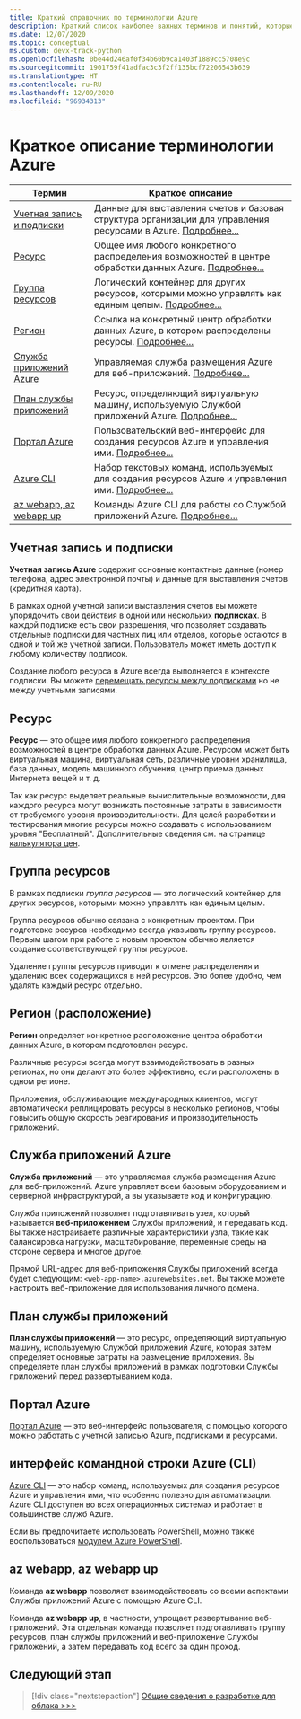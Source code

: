 ```yaml
---
title: Краткий справочник по терминологии Azure
description: Краткий список наиболее важных терминов и понятий, которые необходимо знать при работе с Microsoft Azure.
ms.date: 12/07/2020
ms.topic: conceptual
ms.custom: devx-track-python
ms.openlocfilehash: 0be44d246af0f34b60b9ca1403f1889cc5708e9c
ms.sourcegitcommit: 1901759f41adfac3c3f2ff135bcf72206543b639
ms.translationtype: HT
ms.contentlocale: ru-RU
ms.lasthandoff: 12/09/2020
ms.locfileid: "96934313"
---
```

# <a name="azure-terminology-in-brief"></a>Краткое описание терминологии Azure

| Термин | Краткое описание |
| --- | --- |
| [Учетная запись и подписки](#account-and-subscriptions) | Данные для выставления счетов и базовая структура организации для управления ресурсами в Azure. [Подробнее...](#account-and-subscriptions)
| [Ресурс](#resource) | Общее имя любого конкретного распределения возможностей в центре обработки данных Azure. [Подробнее...](#resource) |
| [Группа ресурсов](#resource-group) | Логический контейнер для других ресурсов, которыми можно управлять как единым целым. [Подробнее...](#resource-group) |
| [Регион](#region-location) | Ссылка на конкретный центр обработки данных Azure, в котором распределены ресурсы. [Подробнее...](#region-location) |
| [Служба приложений Azure](#azure-app-service) | Управляемая служба размещения Azure для веб-приложений. [Подробнее...](#azure-app-service) |
| [План службы приложений](#app-service-plan) | Ресурс, определяющий виртуальную машину, используемую Службой приложений Azure. [Подробнее...](#app-service-plan) |
| [Портал Azure](#azure-portal) | Пользовательский веб-интерфейс для создания ресурсов Azure и управления ими. [Подробнее...](#azure-portal) |
| [Azure CLI](#azure-command-line-interface-cli) | Набор текстовых команд, используемых для создания ресурсов Azure и управления ими. [Подробнее...](#azure-command-line-interface-cli) |
| [az webapp, az webapp up](#az-webapp-az-webapp-up) | Команды Azure CLI для работы со Службой приложений Azure. [Подробнее…](#az-webapp-az-webapp-up) |

## <a name="account-and-subscriptions"></a>Учетная запись и подписки

**Учетная запись Azure** содержит основные контактные данные (номер телефона, адрес электронной почты) и данные для выставления счетов (кредитная карта).

В рамках одной учетной записи выставления счетов вы можете упорядочить свои действия в одной или нескольких **подписках**. В каждой подписке есть свои разрешения, что позволяет создавать отдельные подписки для частных лиц или отделов, которые остаются в одной и той же учетной записи. Пользователь может иметь доступ к любому количеству подписок.

Создание любого ресурса в Azure всегда выполняется в контексте подписки. Вы можете [перемещать ресурсы между подписками](/azure/azure-resource-manager/management/move-resource-group-and-subscription) но не между учетными записями.

## <a name="resource"></a>Ресурс

**Ресурс** — это общее имя любого конкретного распределения возможностей в центре обработки данных Azure. Ресурсом может быть виртуальная машина, виртуальная сеть, различные уровни хранилища, база данных, модель машинного обучения, центр приема данных Интернета вещей и т. д.

Так как ресурс выделяет реальные вычислительные возможности, для каждого ресурса могут возникать постоянные затраты в зависимости от требуемого уровня производительности. Для целей разработки и тестирования многие ресурсы можно создавать с использованием уровня "Бесплатный". Дополнительные сведения см. на странице [калькулятора цен](https://azure.microsoft.com/pricing/calculator/).

## <a name="resource-group"></a>Группа ресурсов

В рамках подписки *группа ресурсов* — это логический контейнер для других ресурсов, которыми можно управлять как единым целым.

Группа ресурсов обычно связана с конкретным проектом. При подготовке ресурса необходимо всегда указывать группу ресурсов. Первым шагом при работе с новым проектом обычно является создание соответствующей группы ресурсов.

Удаление группы ресурсов приводит к отмене распределения и удалению всех содержащихся в ней ресурсов. Это более удобно, чем удалять каждый ресурс отдельно.

## <a name="region-location"></a>Регион (расположение)

**Регион** определяет конкретное расположение центра обработки данных Azure, в котором подготовлен ресурс.

Различные ресурсы всегда могут взаимодействовать в разных регионах, но они делают это более эффективно, если расположены в одном регионе.

Приложения, обслуживающие международных клиентов, могут автоматически реплицировать ресурсы в несколько регионов, чтобы повысить общую скорость реагирования и производительность приложений.

## <a name="azure-app-service"></a>Служба приложений Azure

**Служба приложений** — это управляемая служба размещения Azure для веб-приложений. Azure управляет всем базовым оборудованием и серверной инфраструктурой, а вы указываете код и конфигурацию.

Служба приложений позволяет подготавливать узел, который называется **веб-приложением** Службы приложений, и передавать код. Вы также настраиваете различные характеристики узла, такие как балансировка нагрузки, масштабирование, переменные среды на стороне сервера и многое другое.

Прямой URL-адрес для веб-приложения Службы приложений всегда будет следующим: `<web-app-name>.azurewebsites.net`. Вы также можете настроить веб-приложение для использования личного домена.

## <a name="app-service-plan"></a>План службы приложений

**План службы приложений** — это ресурс, определяющий виртуальную машину, используемую Службой приложений Azure, которая затем определяет основные затраты на размещение приложения. Вы определяете план службы приложений в рамках подготовки Службы приложений перед развертыванием кода.

## <a name="azure-portal"></a>Портал Azure

[Портал Azure](https://portal.azure.com) — это веб-интерфейс пользователя, с помощью которого можно работать с учетной записью Azure, подписками и ресурсами.

## <a name="azure-command-line-interface-cli"></a>интерфейс командной строки Azure (CLI)

[Azure CLI](/azure/what-is-azure-cli) — это набор команд, используемых для создания ресурсов Azure и управления ими, что особенно полезно для автоматизации. Azure CLI доступен во всех операционных системах и работает в большинстве служб Azure.

Если вы предпочитаете использовать PowerShell, можно также воспользоваться [модулем Azure PowerShell](/powershell/azure).

## <a name="az-webapp-az-webapp-up"></a>az webapp, az webapp up

Команда **az webapp** позволяет взаимодействовать со всеми аспектами Службы приложений Azure с помощью Azure CLI.

Команда **az webapp up**, в частности, упрощает развертывание веб-приложений. Эта отдельная команда позволяет подготавливать группу ресурсов, план службы приложений и веб-приложение Службы приложений, а затем передавать код всего за один проход.

## <a name="next-step"></a>Следующий этап

> [!div class="nextstepaction"]
> [Общие сведения о разработке для облака >>>](cloud-development-overview.md)
